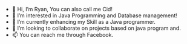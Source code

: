 - 👋 Hi, I’m Ryan, You can also call me Cid!
- 👀 I’m interested in Java Programming and Database management!
- 🌱 I’m currently enhancing my Skill as a Java programmer.
- 💞️ I’m looking to collaborate on projects based on java program and.
- 📫 You can reach me through Facebook.

<!---
dumilonrp/dumilonrp is a ✨ special ✨ repository because its `README.md` (this file) appears on your GitHub profile.
You can click the Preview link to take a look at your changes.
--->

